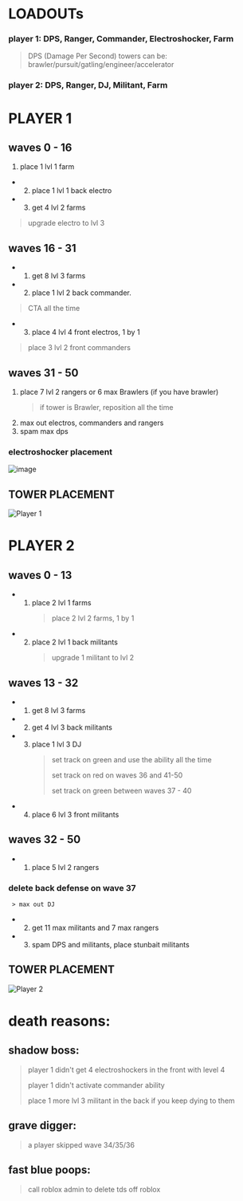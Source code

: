 # LOADOUTs
### player 1: DPS, Ranger, Commander, Electroshocker, Farm
> DPS (Damage Per Second) towers can be:
> brawler/pursuit/gatling/engineer/accelerator
### player 2: DPS, Ranger, DJ, Militant, Farm

# PLAYER 1
## waves 0 - 16
  1. place 1 lvl 1 farm
- 2. place 1 lvl 1 back electro
- 3. get 4 lvl 2 farms
> upgrade electro to lvl 3
## waves 16 - 31
- 1. get 8 lvl 3 farms
- 2. place 1 lvl 2 back commander.
> CTA all the time
- 3. place 4 lvl 4 front electros, 1 by 1
> place 3 lvl 2 front commanders
## waves 31 - 50
1. place 7 lvl 2 rangers or 6 max Brawlers (if you have brawler)
   > if tower is Brawler, reposition all the time
2. max out electros, commanders and rangers
3. spam max dps 

### electroshocker placement
![image](https://github.com/user-attachments/assets/f7858aef-ad5b-4bf2-8a26-1a122f3ee61f)
## TOWER PLACEMENT
![Player 1](https://github.com/user-attachments/assets/6c0cab42-1e79-45a1-ae14-ef74a3b969ed)

# PLAYER 2
## waves 0 - 13
- 1. place 2 lvl 1 farms
     > place 2 lvl 2 farms, 1 by 1
- 2. place 2 lvl 1 back militants
     > upgrade 1 militant to lvl 2
## waves 13 - 32
- 1. get 8 lvl 3 farms
- 2. get 4 lvl 3 back militants
- 3. place 1 lvl 3 DJ
     > set track on green and use the ability all the time
     >
     > set track on red on waves 36 and 41-50
     >
     > set track on green between waves 37 - 40
- 4. place 6 lvl 3 front militants
## waves 32 - 50
- 1. place 5 lvl 2 rangers
### delete back defense on wave 37
     > max out DJ
- 2. get 11 max militants and 7 max rangers
- 3. spam DPS and militants, place stunbait militants

## TOWER PLACEMENT
![Player 2](https://github.com/user-attachments/assets/f86ed327-5cf4-4450-b4de-94538884d2bf)

# death reasons:
## shadow boss:
> player 1 didn't get 4 electroshockers in the front with level 4
> 
> player 1 didn't activate commander ability
>
> place 1 more lvl 3 militant in the back if you keep dying to them
## grave digger:
> a player skipped wave 34/35/36
## fast blue poops:
> call roblox admin to delete tds off roblox
